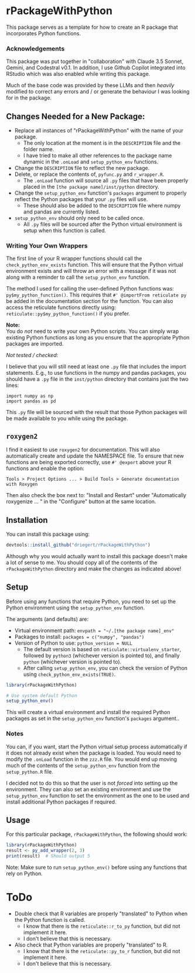 # rPackageWithPython

This package serves as a template for how to create an R package that 
incorporates Python functions.

### Acknowledgements

This package was put together in "collaboration" with Claude 3.5 Sonnet, 
Gemini, and Codestral v0.1. In addition, I use Github Copilot integrated 
into RStudio which was also enabled while writing this package.

Much of the base code was provided by these LLMs and then _heavily_ 
modified to correct any errors and / or generate the behaviour I 
was looking for in the package.

## Changes Needed for a New Package:

- Replace all instances of "rPackageWithPython" with the name of your package.
  - The only location at the moment is in the `DESCRIPTION` file and the 
folder name.
  - I have tried to make all other references to the package name dynamic in 
  the `.onLoad` and `setup_python_env` functions.
- Change the `DESCRIPTION` file to reflect the new package.
- Delete, or replace the contents of, `pyfunc.py` and `r_wrapper.R`.
    - The `.onLoad` function will source all `.py` files that have been 
    properly placed in the `[the package name]/inst/python` directory.
- Change the `setup_python_env` function's `packages` argument to properly reflect the 
Python packages that your `.py` files will use.
    - These should also be added to the `DESCRIPTION` file where numpy and pandas are 
currently listed.
- `setup_python_env` should only need to be called once.
    - All `.py` files will be sourced after the Python virtual environment 
    is setup when this function is called.

### Writing Your Own Wrappers

The first line of your R wrapper functions should call the 
`check_python_env_exists` function. This will ensure that the Python 
virtual environment exists and will throw an error with a 
message if it was not along with a reminder to call the `setup_python_env` 
function.

The method I used for calling the user-defined Python functions was: 
`py$my_python_function()`. This requires that `#' @importFrom reticulate py` 
be added in the documentation section for the function. You can also access 
the reticulate functions directly using: `reticulate::py$my_python_function()` 
if you prefer.

**Note:**  
You do _not_ need to write your own Python scripts. You can simply 
wrap existing Python functions as long as you ensure that the appropriate 
Python packages are imported.

_Not tested / checked_:

I believe that you will still need at least one `.py` file that includes the 
import statements. E.g., to use functions in the numpy and pandas packages, 
you should have a `.py` file in the `inst/python` directory that contains 
just the two lines:

```
import numpy as np
import pandas as pd
```

This `.py` file will be sourced with the result that those Python packages will 
be made available to you while using the package.

## `roxygen2`

I find it easiest to use `roxygen2` for documentation. This will also 
automatically create and update the NAMESPACE file. To ensure that new 
functions are being exported correctly, use `#' @export` above your R 
functions and enable the option:

`Tools > Project Options ... > Build Tools > Generate documentation with Roxygen`

Then also check the box next to: "Install and Restart" under "Automatically 
roxygenize ... " in the "Configure" button at the same location.

## Installation

You can install this package using:

```r
devtools::install_github("driegert/rPackageWithPython")
```

Although why you would actually want to install this package doesn't 
make a lot of sense to me. You should copy all of the contents of the 
`rPackageWithPython` directory and make the changes as indicated above!

## Setup

Before using any functions that require Python, you need to set up the Python 
environment using the `setup_python_env` function.  

The arguments (and defaults) are:

- Virtual environment path: `envpath = "~/.[the package name]_env"`
- Packages to install: `packages = c("numpy", "pandas")`
- Version of Python to use: `python_version = NULL`
    - The default version is based on `reticulate::virtualenv_starter`, 
    followed by `python3` (whichever version is pointed to), and finally 
    `python` (whichever version is pointed to).
    - After calling `setup_python_env`, you can check the version of Python 
    using `check_python_env_exists(TRUE)`.

```r
library(rPackageWithPython)

# Use system default Python
setup_python_env()
```

This will create a virtual environment and install the required Python packages 
as set in the `setup_python_env` function's `packages` argument..

### Notes

You can, if you want, start the Python virtual setup process automatically 
if it does not already exist when the package is loaded. You would 
need to modify the `.onLoad` function in the `zzz.R` file. You would 
end up moving much of the contents of the `setup_python_env` function from 
the `setup_python.R` file.

I decided not to do this so that the user is not _forced_ into setting up 
the environment. They can also set an existing environment and use 
the `setup_python_env` function to set the environment as the one to be used 
and install additional Python packages if required.

## Usage

For this particular package, `rPackageWithPython`, the following should work:

```r
library(rPackageWithPython)
result <- py_add_wrapper(2, 3)
print(result)  # Should output 5
```

Note: Make sure to run `setup_python_env()` before using any functions that 
rely on Python.

# ToDo

- Double check that R variables are properly "translated" to Python 
when the Python function is called.
    - I know that there is the `reticulate::r_to_py` function, but did not 
    implement it here.
    - I don't believe that this is necessary.
- Also check that Python variables are properly "translated" to R.
    - I know that there is the `reticulate::py_to_r` function, but did not
    implement it here.
    - I don't believe that this is necessary.
